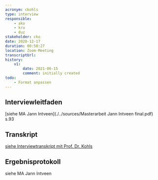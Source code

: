 ```yaml
---
acronym: ckohls
type: interview
responsible: 
    - ako
    - kru
    - duz
stakeholder: cko
date: 2020-12-17
duration: 00:50:27
location: Zoom-Meeting
transcriptUrl: 
history:
    v1:
        date: 2021-06-15
        comment: initially created
todo: 
    - Format anpassen
---
```

## Interviewleitfaden
[siehe MA Jann Intveen](./../sources/Masterarbeit Jann Intveen final.pdf) s.93

## Transkript
[siehe Interviewtranskript mit Prof. Dr. Kohls](./../sources/jintveen_MA_Kohls_transkript.md)

## Ergebnisprotokoll
siehe MA Jann Intveen <!-- Nicht vorhanden? Zumindest nicht in der MA selbst -->